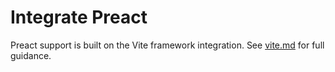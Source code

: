 # Integrate Preact

Preact support is built on the Vite framework integration. See [vite.md](./vite.md) for full guidance.